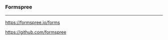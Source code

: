 ### Formspree
---
https://formspree.io/forms

https://github.com/formspree




```
```

```
```

```
```

